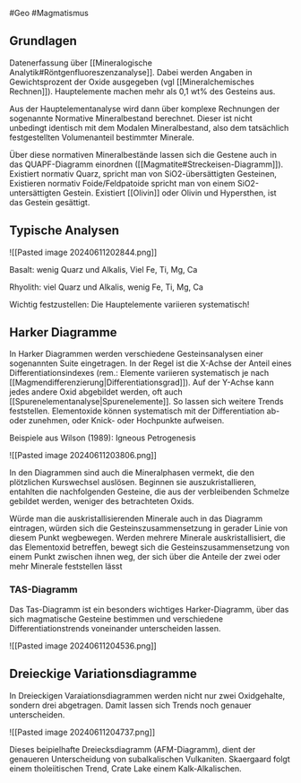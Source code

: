 #Geo #Magmatismus 

## Grundlagen

Datenerfassung über [[Mineralogische Analytik#Röntgenfluoreszenzanalyse]].
Dabei werden Angaben in Gewichtsprozent der Oxide ausgegeben (vgl [[Mineralchemisches Rechnen]]). Hauptelemente machen mehr als 0,1 wt% des Gesteins aus.

Aus der Hauptelementanalyse wird dann über komplexe Rechnungen der sogenannte Normative Mineralbestand berechnet. Dieser ist nicht unbedingt identisch mit dem Modalen Mineralbestand, also dem tatsächlich festgestellten Volumenanteil bestimmter Minerale.

Über diese normativen Mineralbestände lassen sich die Gestene auch in das QUAPF-Diagramm einordnen ([[Magmatite#Streckeisen-Diagramm]]). Existiert normativ Quarz, spricht man von SiO2-übersättigten Gesteinen, Existieren normativ Foide/Feldpatoide spricht man von einem SiO2-untersättigten Gestein. Existiert [[Olivin]] oder Olivin und Hypersthen, ist das Gestein gesättigt.

## Typische Analysen

![[Pasted image 20240611202844.png]]

Basalt: wenig Quarz und Alkalis, Viel Fe, Ti, Mg, Ca

Rhyolith: viel Quarz und Alkalis, wenig Fe, Ti, Mg, Ca

Wichtig festzustellen: Die Hauptelemente variieren systematisch!

## Harker Diagramme

In Harker Diagrammen werden verschiedene Gesteinsanalysen einer sogenannten Suite eingetragen. In der Regel ist die X-Achse der Anteil eines Differentiationsindexes (rem.: Elemente variieren systematisch je nach [[Magmendifferenzierung|Differentiationsgrad]]).
Auf der Y-Achse kann jedes andere Oxid abgebildet werden, oft auch [[Spurenelementanalyse|Spurenelemente]]. So lassen sich weitere Trends feststellen. Elementoxide können systematisch mit der Differentiation ab- oder zunehmen, oder Knick- oder Hochpunkte aufweisen.

Beispiele aus Wilson (1989): Igneous Petrogenesis

![[Pasted image 20240611203806.png]]

In den Diagrammen sind auch die Mineralphasen vermekt, die den plötzlichen Kurswechsel auslösen. Beginnen sie auszukristallieren, entahlten die nachfolgenden Gesteine, die aus der verbleibenden Schmelze gebildet werden, weniger des betrachteten Oxids.

Würde man die auskristallisierenden Minerale auch in das Diagramm eintragen, würden sich die Gesteinszusammensetzung in gerader Linie von diesem Punkt wegbewegen. Werden mehrere Minerale auskristallisiert, die das Elementoxid betreffen, bewegt sich die Gesteinszusammensetzung von einem Punkt zwischen ihnen weg, der sich über die Anteile der zwei oder mehr Minerale feststellen lässt

### TAS-Diagramm

Das Tas-Diagramm ist ein besonders wichtiges Harker-Diagramm, über das sich magmatische Gesteine bestimmen und verschiedene Differentiationstrends voneinander unterscheiden lassen.

![[Pasted image 20240611204536.png]]

## Dreieckige Variationsdiagramme

In Dreieckigen Varaiationsdiagrammen werden nicht nur zwei Oxidgehalte, sondern drei abgetragen. Damit lassen sich Trends noch genauer unterscheiden.

![[Pasted image 20240611204737.png]]

Dieses beipielhafte Dreiecksdiagramm (AFM-Diagramm), dient der genaueren Unterscheidung von subalkalischen Vulkaniten. Skaergaard folgt einem tholeiitischen Trend, Crate Lake einem Kalk-Alkalischen.